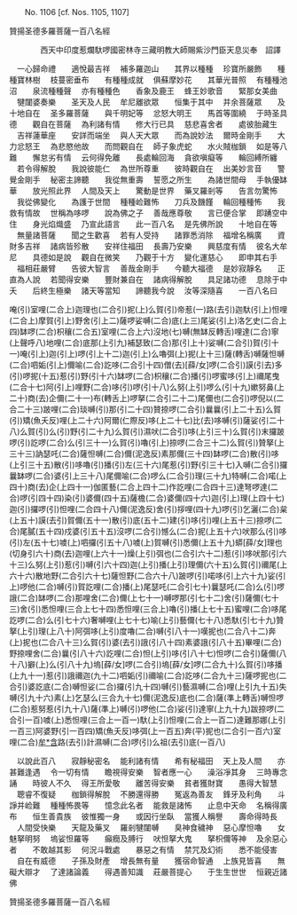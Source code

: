 ﻿　　No. 1106 [cf. Nos. 1105, 1107]

贊揚圣德多羅菩薩一百八名經

　　　　西天中印度惹爛馱啰國密林寺三藏明教大師賜紫沙門臣天息災奉　詔譯


　一心歸命禮　　適悅最吉祥
　補多羅迦山　　其界以種種
　珍寶所嚴飾　　種種寶林樹
　枝蔓密垂布　　有種種成就
　俱蘇摩妙花　　其華光普照
　有種種池沼　　泉流種種聲
　亦有種種色　　香象及鹿王
　蜂王妙歌音　　緊那女美曲
　犍闥婆奏樂　　圣天及人民
　牟尼離欲眾　　恒集于其中
　并余菩薩眾　　及十地自在
　圣多羅菩薩　　與千明妃等
　忿怒大明王　　馬首等圍繞
　于時圣具德　　觀自在菩薩
　為利諸有情　　修大行已具
　慈悲喜舍者　　處彼胎藏生
　吉祥蓮華座　　安詳而端坐
　與人天大眾　　而為說妙法
　爾時金剛手　　大力忿怒王
　為悲愍他故　　而問觀自在
　師子象虎蛇　　水火賊枷鎖
　如是等八難　　懈怠劣有情
　云何得免離　　長處輪回海
　貪欲嗔癡等　　輪回縛所纏
　若令得解脫　　我說彼能仁
　為世所尊重　　彼時觀自在
　出美妙言音　　警覺金剛手
　秘密主諦聽　　我從無重壽
　誓愿之所生　　為諸世間母
　手執優缽華　　放光照此界
　人間及天上　　驚動是世界
　藥叉羅剎等　　告言勿驚怖
　我從佛變化　　為護于世間
　種種崄難怖　　刀兵及饑饉
　輪回種種怖　　我救有情故
　世稱為哆啰　　說為佛之子
　善哉應尊敬　　言已便合掌
　即踴空中住　　身光焰熾盛
　乃宣此語言　　此一百八名
　是先佛所說　　十地自在等
　無量諸菩薩　　聞之生歡喜
　若有人受持　　諸罪悉消除
　福增名稱廣　　資財多吉祥
　諸病皆殄散　　安祥住福田
　長壽乃安樂　　興慈度有情
　彼名大牟尼　　具德如是說
　觀自在微笑　　乃觀于十方
　變化運慈心　　即申其右手
　福相莊嚴臂　　告彼大智言
　善哉金剛手　　今聽大福德
　是妙寂靜名　　正直為人說
　若聞得安樂　　豐財兼自在
　諸病得解脫　　具足諸功德
　息除于中夭　　后終生極樂
　諸天等當知　　諦聽我今說
　汝等深隨喜　　一百八名曰　

唵(引)室哩(二合上)迦理也(二合引)抳(上)么賀(引)帝惹(一)路(去引)迦馱(引上)怛哩(二合上)摩賀(引上)野舍(引上二)薩啰娑嚩(二合)底(上三)尾娑(引上)洛乞史(二合上四)缽啰(二合)枳穰(二合五)室哩(二合上六)沒地(七)嚩(無缽反轉舌)哩達(二合)寧(上聲呼八)地哩(二合)底那(上引九)補瑟致(二合)那(引上十)娑嚩(二合引)賀(引十一)唵(引上)迦(引上)啰(引上十二)迦(引上)么嚕弭(上)抳(上十三)薩(轉舌)嚩薩怛嚩(二合)呬姤(引上)儞喻(二合)訖哆(二合引十四)僧(去)[薛/女]啰(二合引)謨(引去)多(引)啰抳(十五)惹(引)野(引十六)缽啰(二合)枳穰(二合)播(引)啰蜜哆(引上)禰尾曳(二合十七)阿(引上)哩野(二合)哆(引)啰(引十八)么努(上引)啰么(引十九)嫰努鼻(上二十)商(去)企儞(二十一)布(轉舌上)啰拏(二合引二十二)尾儞也(二合引)啰倪以(二合二十三)跛哩(二合)琰嚩(引)那(引二十四)贊捺啰(二合引)曩曩(引上二十五)么賀(引)矯(魚夭反)哩(上二十六)阿爾(仁際反)哆(上二十七)比(去)哆嚩(引)薩娑(引二十八)么賀(引)么(引)野(引二十九)么賀(引)濕吠(二合引)哆(上引三十)么賀(引)末攞跛啰(引)訖啰(二合)么(引三十一)么賀(引)嚕(引上)捺啰(二合三十二)么賀(引)贊拏(上三十三)訥瑟吒(二合)薩怛嚩(二合)儞(泥逸反)素那儞(三十四)缽啰(二合)散(引)哆(上引三十五)散(引)哆嚕(引)播(引)左(三十六)尾惹(引)野(引三十七)入嚩(二合引)攞曩缽啰(二合)婆(引上三十八)尾儞喻(二合)啰么(二合引)理(三十九)特嚩(二合)喏(上四十)商(去)企(上四十一)伽匿藝(二合上四十二)作訖哩(二合四十三)達弩啰達(二合)啰(引四十四)染(引)婆儞(四十五)薩檐(二合)婆儞(四十六)迦(引上)理(上四十七)迦(引)攞啰(引)怛哩(二合四十八)儞(泥逸反)舍(引)拶哩(四十九)啰(引)乞灑(二合)枲(上五十)謨(去引)賀儞(五十一)散(引)底(五十二)建(引)哆(引)哩(上五十三)捺啰(二合)尾膩(五十四)戍婆(引五十五)沒啰(二合引)憾么(二合)抳(上五十六)吠那么(引)哆(引)左(五十七)噳(上)呬攞(引五十八)噳(上)賀嚩(引)悉儞(上五十九)蟒[薛/女]理也(切身引六十)商(去)迦哩(上六十一)燥(上引)弭也(二合引六十二)惹(引)哆吠那(引六十三)么努(上引)惹(引)嚩(引六十四)迦(上引)播(上引)理儞(六十五)么賀(引)禰尾(上六十六)散地野(二合引六十七)薩怛野(二合六十八)跛啰(引)喏哆(引上六十九)娑(引上)啰他(二合)嚩(引)賀訖哩(二合)播(上)尾瑟吒(二合引七十)曩瑟吒(二合)么(引)啰誐(二合)缽啰(二合)那哩舍(二合)儞(上七十一)嚩啰那(引七十二)舍(引)薩儞(七十三)舍(引)悉怛哩(三合上七十四)悉怛哩(三合上)嚕(引)播(上七十五)蜜哩(二合)哆尾訖啰(二合)么(引七十六)奢嚩哩(上七十七)喻(上引)藝儞(七十八)悉馱(引七十九)贊拏(上引)理(上八十)阿弭哆(上引)度嚕(二合)嚩(引八十一)嘆抳也(二合八十二)奔(上)抳也(二合八十三)么賀(引)婆(去引)誐(引八十四)素婆誐(引八十五)畢哩(二合)野捺哩舍(二合)曩(引八十六)訖哩(二合)怛(上引)哆(引八十七)怛啰(二合引)薩儞(八十八)擗(上)么(引八十九)塢[薛/女]啰(二合引)塢[薛/女]啰(二合九十)么賀(引)哆播(上九十一)惹(引)誐禰迦(九十二)呬姤(引)禰喻(二合)訖哆(二合九十三)薩啰抳也(二合引)婆訖底(二合)嚩怛娑(二合)攞(引九十四)嚩(引)藝濕嚩(二合)哩(上引九十五)失嚩(引九十六)素(上)乞瑟么(三合九十七)儞(泥逸反)底也(二合)薩(準上轉舌)嚩怛啰(二合)惹努惹(引九十八)薩(準上)嚩(引)啰他(二合)娑(引)達寧(上九十九)跋捺啰(二合引一百)噳(上)悉怛哩(三合上一百一)馱(上引)怛哩(二合上一百二)達難那娜(上引一百三)阿婆野(引一百四)矯(魚夭反)哆弭(上一百五)奔(平)抳也(二合引一百六)室哩(二合)[牟*含](去引一百七)路(去引)計濕嚩(二合)啰(引)么祖(去引)底(一百八)

　以說此百八　　寂靜秘密名
　能利諸有情　　希有秘福田
　天上及人間　　亦甚難逢遇
　令一切有情　　瞻視得安樂
　智者應一心　　澡浴凈其身
　三時專念誦　　時彼人不久
　得王所愛敬　　離苦得安樂
　貧者獲財寶　　愚得大智慧
　聰睿不復疑　　枷鎖得解脫
　不勝還得勝　　冤返為善友
　鋒牙及利角　　斗諍并崄難
　種種怖畏等　　憶念此名者
　能救是諸怖　　止息中天命
　名稱得廣布　　恒生善貴族
　彼惟獨一身　　或因行坐臥
　當獲人稱譽　　壽命得時長
　人間受快樂　　天龍及藥叉
　羅剎犍闥嚩　　臭神食穢神
　惡心摩怛嚕　　女魅拏明努
　塢娑怛羅等　　癲癇及膊行
　吠怛拏大鬼　　拏枳儞等神
　及余惡心者　　不敢越其影
　何況斗戰處　　暴惡之有情
　禁咒及幻術　　悉不能侵害
　自在有威德　　子孫及財產
　增長無有量　　獲宿命智通
　上族見皆喜　　無礙大辯才
　了達諸論義　　得遇善知識
　莊嚴菩提心　　于生生世世
　恒親近諸佛　

贊揚圣德多羅菩薩一百八名經
